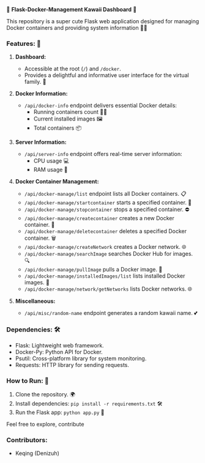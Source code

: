 🌈 **Flask-Docker-Management Kawaii Dashboard** 🌈

This repository is a super cute Flask web application designed for managing Docker containers and providing system information 🎀✨

### Features: 🚀

1. **Dashboard:**
   - Accessible at the root (`/`) and `/docker`.
   - Provides a delightful and informative user interface for the virtual family. 💖

2. **Docker Information:**
   - `/api/docker-info` endpoint delivers essential Docker details:
     - Running containers count 🏃‍♂️
     - Current installed images 🖼️
     - Total containers 📦

3. **Server Information:**
   - `/api/server-info` endpoint offers real-time server information:
     - CPU usage 💻
     - RAM usage 🧠

4. **Docker Container Management:**
   - `/api/docker-manage/list` endpoint lists all Docker containers. 📋
   - `/api/docker-manage/startcontainer` starts a specified container. 🚀
   - `/api/docker-manage/stopcontainer` stops a specified container. ⛔
   - `/api/docker-manage/createcontainer` creates a new Docker container. 🌈
   - `/api/docker-manage/deletecontainer` deletes a specified Docker container. 🗑️
   - `/api/docker-manage/createNetwork` creates a Docker network. 🌐
   - `/api/docker-manage/searchImage` searches Docker Hub for images. 🔍
   - `/api/docker-manage/pullImage` pulls a Docker image. 🚚
   - `/api/docker-manage/installedImages/list` lists installed Docker images. 📸
   - `/api/docker-manage/network/getNetworks` lists Docker networks. 🌐

5. **Miscellaneous:**
   - `/api/misc/random-name` endpoint generates a random kawaii name. 💕

### Dependencies: 🛠️
- Flask: Lightweight web framework.
- Docker-Py: Python API for Docker.
- Psutil: Cross-platform library for system monitoring.
- Requests: HTTP library for sending requests.

### How to Run: 🚀
1. Clone the repository. 🌍
2. Install dependencies: `pip install -r requirements.txt` 🛠️
3. Run the Flask app: `python app.py` 🚀

Feel free to explore, contribute

### Contributors:

- Keqing (Denizuh)